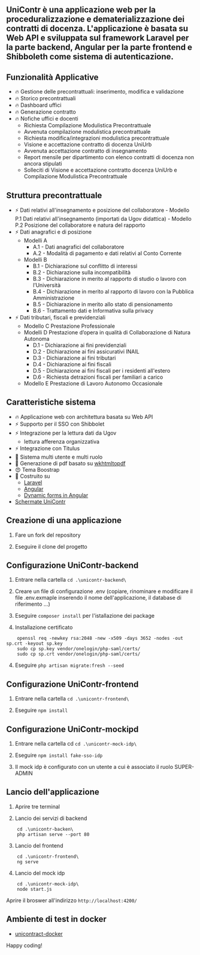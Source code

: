 UniContr è una applicazione web per la proceduralizzazione e dematerializzazione dei contratti di docenza. L'applicazione è basata su Web API e sviluppata sul framework Laravel per la parte backend, Angular per la parte frontend e Shibboleth come sistema di autenticazione.
-------------------------------

## Funzionalità Applicative

- 🔥 Gestione delle precontrattuali: inserimento, modifica e validazione 
- 🔥 Storico precontrattuali
- 🔥 Dashboard uffici 
- 🔥 Generazione contratto
- 🔥 Nofiche uffici e docenti 
    - Richiesta Compilazione Modulistica Precontrattuale
    - Avvenuta compilazione modulistica precontrattuale
    - Richiesta modifica/integrazioni modulistica precontrattuale
    - Visione e accettazione contratto di docenza UniUrb
    - Avvenuta accettazione contratto di insegnamento 
    - Report mensile per dipartimento con elenco contratti di docenza non ancora stipulati
    - Solleciti di Visione e accettazione contratto docenza UniUrb e Compilazione Modulistica Precontrattuale

## Struttura precontrattuale 

- ⚡️ Dati relativi all'insegnamento e posizione del collaboratore 
      - Modello P.1 Dati relativi all'insegnamento (importati da Ugov didattica)
      - Modello P.2 Posizione del collaboratore e natura del rapporto 
- ⚡️ Dati anagrafici e di posizione
    - Modelli A
        - A.1 - Dati anagrafici del collaboratore
        - A.2 - Modalità di pagamento e dati relativi al Conto Corrente
    - Modelli B
        - B.1 - Dichiarazione sul conflitto di interessi
        - B.2 - Dichiarazione sulla incompatibilità
        - B.3 - Dichiarazione in merito al rapporto di studio o lavoro con l’Università
        - B.4 - Dichiarazione in merito al rapporto di lavoro con la Pubblica Amministrazione
        - B.5 - Dichiarazione in merito allo stato di pensionamento
        - B.6 - Trattamento dati e Informativa sulla privacy
- ⚡️ Dati tributari, fiscali e previdenziali
    - Modello C Prestazione Professionale 
    - Modelli D Prestazione d’opera in qualità di Collaborazione di Natura Autonoma
        - D.1 - Dichiarazione ai fini previdenziali
        - D.2 - Dichiarazione ai fini assicurativi INAIL
        - D.3 - Dichiarazione ai fini tributari
        - D.4 - Dichiarazione ai fini fiscali
        - D.5 - Dichiarazione ai fini fiscali per i residenti all'estero
        - D.6 - Richiesta detrazioni fiscali per familiari a carico
    - Modello E Prestazione di Lavoro Autonomo Occasionale 


## Caratteristiche sistema

- 🔥 Applicazione web con architettura basata su Web API
- ⚡️ Supporto per il SSO con Shibbolet
- ⚡️ Integrazione per la lettura dati da Ugov
    - lettura afferenza organizzativa
- ⚡️ Integrazione con Titulus 
- 📝 Sistema multi utente e multi ruolo
- 📝 Generazione di pdf basato su [wkhtmltopdf](https://github.com/barryvdh/laravel-snappy)
- 😍 Tema Boostrap 
- 💪 Costruito su 
    - [Laravel](https://laravel.com/) 
    - [Angular](https://angular.io/)
    - [Dynamic forms in Angular](https://formly.dev/)
- [Schermate UniContr](UniContr.pdf)

## Creazione di una applicazione

1) Fare un fork del repository 

2) Eseguire il clone del progetto 

## Configurazione UniContr-backend

1) Entrare nella cartella `cd .\unicontr-backend\`

2) Creare un file di configurazione .env (copiare, rinominare e modificare il file .env.exmaple inserendo il nome dell'applicazione, 
il database di riferimento ...)

3) Eseguire `composer install` per l'istallazione dei package

4) Installazione certificato
```
    openssl req -newkey rsa:2048 -new -x509 -days 3652 -nodes -out sp.crt -keyout sp.key
    sudo cp sp.key vendor/onelogin/php-saml/certs/
    sudo cp sp.crt vendor/onelogin/php-saml/certs/
```

4) Eseguire `php artisan migrate:fresh --seed` 

## Configurazione UniContr-frontend

1) Entrare nella cartella `cd .\unicontr-frontend\`

2) Eseguire `npm install`
   
## Configurazione UniContr-mockipd

1) Entrare nella cartella cd `cd .\unicontr-mock-idp\`

2) Eseguire  `npm install fake-sso-idp`

3) Il mock idp è configurato con un utente a cui è associato il ruolo SUPER-ADMIN


## Lancio dell'applicazione

1) Aprire tre terminal

2) Lancio dei servizi di backend 

```   
    cd .\unicontr-backen\
    php artisan serve --port 80
``` 

3) Lancio del frontend

```
    cd .\unicontr-frontend\
    ng serve
```

4) Lancio del mock idp

```
    cd .\unicontr-mock-idp\  
    node start.js
``` 

Aprire il broswer all'indirizzo  `http://localhost:4200/`


## Ambiente di test in docker

- [unicontract-docker](unicontract-docker/readme.md)







Happy coding! 

